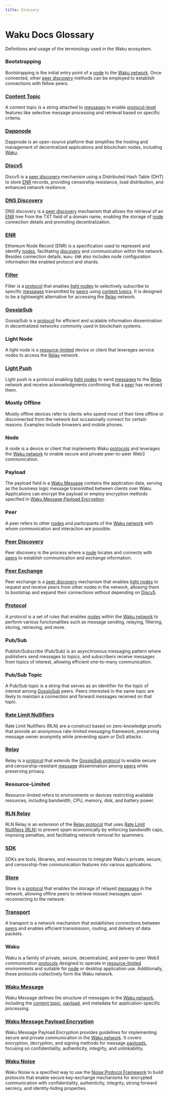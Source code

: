 ```yaml
---
title: Glossary
---
```


# Waku Docs Glossary

Definitions and usage of the terminology used in the Waku ecosystem.

### Bootstrapping

Bootstrapping is the initial entry point of a [node](#node) to the [Waku network](#waku). Once connected, other [peer discovery](#peer-discovery) methods can be employed to establish connections with fellow peers.

### [Content Topic](/getting-started/concepts/content-topics)

A content topic is a string attached to [messages](#waku-message) to enable [protocol-level](#protocol) features like selective message processing and retrieval based on specific criteria.

### [Dappnode](https://dappnode.com/)

Dappnode is an open-source platform that simplifies the hosting and management of decentralized applications and blockchain nodes, including [Waku](#waku).

### [Discv5](/getting-started/concepts/peer-discovery#discv5)

Discv5 is a [peer discovery](#peer-discovery) mechanism using a Distributed Hash Table (DHT) to store [ENR](#enr) records, providing censorship resistance, load distribution, and enhanced network resilience.

### [DNS Discovery](/getting-started/concepts/peer-discovery#dns-discovery)

DNS discovery is a [peer discovery](#peer-discovery) mechanism that allows the retrieval of an [ENR](#enr) tree from the TXT field of a domain name, enabling the storage of [node](#node) connection details and promoting decentralization.

### [ENR](https://rfc.vac.dev/spec/31/)

Ethereum Node Record (ENR) is a specification used to represent and identify [nodes](#node), facilitating [discovery](#peer-discovery) and communication within the network. Besides connection details, `Waku ENR` also includes node configuration information like enabled protocol and shards.

### [Filter](/getting-started/concepts/protocols#filter)

Filter is a [protocol](#protocol) that enables [light nodes](#light-node) to selectively subscribe to specific [messages](#waku-message) transmitted by [peers](#peer) using [content topics](#content-topic). It is designed to be a lightweight alternative for accessing the [Relay](#relay) network.

### [GossipSub](/getting-started/concepts/network-domains#gossip-domain)

GossipSub is a [protocol](#protocol) for efficient and scalable information dissemination in decentralized networks commonly used in blockchain systems.

### Light Node

A light node is a [resource-limited](#resource-limited) device or client that leverages service nodes to access the [Relay](#relay) network.

### [Light Push](/getting-started/concepts/protocols#light-push)

Light push is a protocol enabling [light nodes](#light-node) to send [messages](#waku-message) to the [Relay](#relay) network and receive acknowledgments confirming that a [peer](#peer) has received them.

### Mostly Offline

Mostly offline devices refer to clients who spend most of their time offline or disconnected from the network but occasionally connect for certain reasons. Examples include browsers and mobile phones.

### Node

A node is a device or client that implements Waku [protocols](#protocol) and leverages the [Waku network](#waku) to enable secure and private peer-to-peer Web3 communication.

### Payload

The payload field in a [Waku Message](#waku-message) contains the application data, serving as the business logic message transmitted between clients over Waku. Applications can encrypt the payload or employ encryption methods specified in [Waku Message Payload Encryption](#waku-message-payload-encryption).

### Peer

A peer refers to other [nodes](#node) and participants of the [Waku network](#waku) with whom communication and interaction are possible.

### [Peer Discovery](/getting-started/concepts/peer-discovery)

Peer discovery is the process where a [node](#node) locates and connects with [peers](#peer) to establish communication and exchange information.

### [Peer Exchange](/getting-started/concepts/peer-discovery#peer-exchange)

Peer exchange is a [peer discovery](#peer-discovery) mechanism that enables [light nodes](#light-node) to request and receive peers from other nodes in the network, allowing them to bootstrap and expand their connections without depending on [Discv5](#discv5).

### [Protocol](/getting-started/concepts/protocols)

A protocol is a set of rules that enables [nodes](#node) within the [Waku network](#waku) to perform various functionalities such as message sending, relaying, filtering, storing, retrieving, and more.

### Pub/Sub

Publish/Subscribe (Pub/Sub) is an asynchronous messaging pattern where publishers send messages to topics, and subscribers receive messages from topics of interest, allowing efficient one-to-many communication.

### Pub/Sub Topic

A Pub/Sub topic is a string that serves as an identifier for the topic of interest among [GossipSub](#gossipsub) peers. Peers interested in the same topic are likely to maintain a connection and forward messages received on that topic.

### [Rate Limit Nullifiers](https://rfc.vac.dev/spec/32/)

Rate Limit Nullifiers (RLN) are a construct based on zero-knowledge proofs that provide an anonymous rate-limited messaging framework, preserving message owner anonymity while preventing spam or DoS attacks.

### [Relay](/getting-started/concepts/protocols#relay)

Relay is a [protocol](#protocol) that extends the [GossipSub protocol](#gossipsub) to enable secure and censorship-resistant [message](#waku-message) dissemination among [peers](#peer) while preserving privacy.

### Resource-Limited

Resource-limited refers to environments or devices restricting available resources, including bandwidth, CPU, memory, disk, and battery power.

### [RLN Relay](/getting-started/concepts/protocols#rln-relay)

RLN Relay is an extension of the [Relay protocol](#relay) that uses [Rate Limit Nullifiers (RLN)](#rate-limit-nullifiers) to prevent spam economically by enforcing bandwidth caps, imposing penalties, and facilitating network removal for spammers.

### [SDK](/guides/sdks-and-nodes)

SDKs are tools, libraries, and resources to integrate Waku's private, secure, and censorship-free communication features into various applications.

### [Store](/getting-started/concepts/protocols#store)

Store is a [protocol](#protocol) that enables the storage of relayed [messages](#waku-message) in the network, allowing offline peers to retrieve missed messages upon reconnecting to the network.

### [Transport](/getting-started/concepts/transports)

A transport is a network mechanism that establishes connections between [peers](#peer) and enables efficient transmission, routing, and delivery of data packets.

### Waku

Waku is a family of private, secure, decentralized, and peer-to-peer Web3 communication [protocols](#protocol) designed to operate in [resource-limited](#resource-limited) environments and suitable for [node](#node) or desktop application use. Additionally, these protocols collectively form the Waku network.

### [Waku Message](/getting-started/concepts/protocols#waku-message)

Waku Message defines the structure of messages in the [Waku network](#waku), including the [content topic](#content-topic), [payload](#payload), and metadata for application-specific processing.

### [Waku Message Payload Encryption](https://rfc.vac.dev/spec/26/)

Waku Message Payload Encryption provides guidelines for implementing secure and private communication in the [Waku network](#waku). It covers encryption, decryption, and signing methods for message [payloads](#payload), focusing on confidentiality, authenticity, integrity, and unlinkability.

### [Waku Noise](https://rfc.vac.dev/spec/35/)

Waku Noise is a specified way to use the [Noise Protocol Framework](http://noiseprotocol.org/) to build protocols that enable secure key-exchange mechanisms for encrypted communication with confidentiality, authenticity, integrity, strong forward secrecy, and identity-hiding properties.